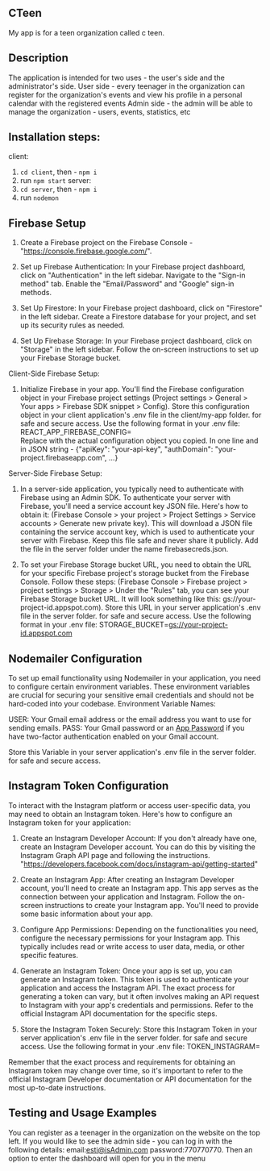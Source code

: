 ## CTeen
My app is for a teen organization called c teen.

## Description
The application is intended for two uses - the user's side and the administrator's side.
User side - every teenager in the organization can register for the organization's events and view his profile in a personal calendar with the registered events
Admin side - the admin will be able to manage the organization - users, events, statistics, etc

## Installation steps:
client:
1. `cd client`, then - `npm i`
2. run `npm start`
server: 
1. `cd server`, then - `npm i`
2. run `nodemon`

## Firebase Setup
1. Create a Firebase project on the Firebase Console - "https://console.firebase.google.com/".

2. Set up Firebase Authentication:
In your Firebase project dashboard, click on "Authentication" in the left sidebar. Navigate to the "Sign-in method" tab. Enable the "Email/Password" and "Google" sign-in methods.

3. Set Up Firestore:
In your Firebase project dashboard, click on "Firestore" in the left sidebar.
Create a Firestore database for your project, and set up its security rules as needed.

4. Set Up Firebase Storage:
In your Firebase project dashboard, click on "Storage" in the left sidebar.
Follow the on-screen instructions to set up your Firebase Storage bucket.

Client-Side Firebase Setup:

1. Initialize Firebase in your app. You'll find the Firebase configuration object in your Firebase project settings (Project settings > General > Your apps > Firebase SDK snippet > Config). Store this configuration object in your client application's .env file in the client/my-app folder. for safe and secure access. Use the following format in your .env file: REACT_APP_FIREBASE_CONFIG=<your-firebase-config-object>   
Replace <your-firebase-config-object> with the actual configuration object you copied. In one line and in JSON string - {"apiKey": "your-api-key", "authDomain": "your-project.firebaseapp.com", ...}



Server-Side Firebase Setup:
1. In a server-side application, you typically need to authenticate with Firebase using an Admin SDK.
To authenticate your server with Firebase, you'll need a service account key JSON file. Here's how to obtain it:
(Firebase Console > your project > Project Settings > Service accounts > Generate new private key).
This will download a JSON file containing the service account key, which is used to authenticate your server with Firebase. Keep this file safe and never share it publicly.
Add the file in the server folder under the name firebasecreds.json.

2. To set your Firebase Storage bucket URL, you need to obtain the URL for your specific Firebase project's storage bucket from the Firebase Console. Follow these steps:
(Firebase Console > Firebase project > project settings > Storage > Under the "Rules" tab, you can see your Firebase Storage bucket URL. It will look something like this: gs://your-project-id.appspot.com).
Store this URL in your server application's .env file in the server folder. for safe and secure access. Use the following format in your .env file: STORAGE_BUCKET=<gs://your-project-id.appspot.com>   


## Nodemailer Configuration
To set up email functionality using Nodemailer in your application, you need to configure certain environment variables. These environment variables are crucial for securing your sensitive email credentials and should not be hard-coded into your codebase. 
Environment Variable Names:

USER: Your Gmail email address or the email address you want to use for sending emails.
PASS: Your Gmail password or an [App Password](https://support.google.com/accounts/answer/185833?hl=en) if you have two-factor authentication enabled on your Gmail account.

Store this Variable in your server application's .env file in the server folder. for safe and secure access.


## Instagram Token Configuration
To interact with the Instagram platform or access user-specific data, you may need to obtain an Instagram token. Here's how to configure an Instagram token for your application:

1. Create an Instagram Developer Account: If you don't already have one, create an Instagram Developer account. You can do this by visiting the Instagram Graph API page and following the instructions. "https://developers.facebook.com/docs/instagram-api/getting-started"

2. Create an Instagram App: After creating an Instagram Developer account, you'll need to create an Instagram app. This app serves as the connection between your application and Instagram.
Follow the on-screen instructions to create your Instagram app. You'll need to provide some basic information about your app.

3. Configure App Permissions: Depending on the functionalities you need, configure the necessary permissions for your Instagram app. This typically includes read or write access to user data, media, or other specific features.

4. Generate an Instagram Token: Once your app is set up, you can generate an Instagram token. This token is used to authenticate your application and access the Instagram API.
The exact process for generating a token can vary, but it often involves making an API request to Instagram with your app's credentials and permissions. Refer to the official Instagram API documentation for the specific steps.

5. Store the Instagram Token Securely: Store this Instagram Token in your server application's .env file in the server folder. for safe and secure access. Use the following format in your .env file: TOKEN_INSTAGRAM=<your-instagram-token>

Remember that the exact process and requirements for obtaining an Instagram token may change over time, so it's important to refer to the official Instagram Developer documentation or API documentation for the most up-to-date instructions.

## Testing and Usage Examples
You can register as a teenager in the organization on the website on the top left. If you would like to see the admin side - you can log in with the following details: email:esti@isAdmin.com password:770770770. Then an option to enter the dashboard will open for you in the menu